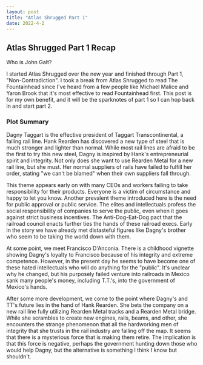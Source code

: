 ```yaml
---
layout: post
title: "Atlas Shrugged Part 1"
date: 2022-4-2
---
```


## Atlas Shrugged Part 1 Recap

Who is John Galt?

I started Atlas Shrugged over the new year and finished through Part 1, "Non-Contradiction". I took a break from Atlas Shrugged to read The Fountainhead since I've heard from a few people like Michael Malice and Yaron Brook that it's most effective to read Fountainhead first. This post is for my own benefit, and it will be the sparknotes of part 1 so I can hop back in and start part 2.

### Plot Summary
Dagny Taggart is the effective president of Taggart Transcontinental, a failing rail line. Hank Rearden has discovered a new type of steel that is much stronger and lighter than normal. While most rail lines are afraid to be the first to try this new steel, Dagny is inspired by Hank's entrepreneurial spirit and integrity. Not only does she want to use Rearden Metal for a new rail line, but she must. Her normal suppliers of rails have failed to fulfill her order, stating "we can't be blamed" when their own suppliers fall through. 

This theme appears early on with many CEOs and workers failing to take responsibility for their products. Everyone is a victim of circumstance and happy to let you know. Another prevalent theme introduced here is the need for public approval or public service. The elites and intellectuals profess the social responsibility of companies to serve the public, even when it goes against strict business incentives. The Anti-Dog-Eat-Dog pact that the railroad council enacts further ties the hands of these railroad execs. Early in the story we have already met distasteful figures like Dagny's brother who seem to be taking the world down with them. 

At some point, we meet Francisco D'Anconia. There is a childhood vignette showing Dagny's loyalty to Francisco because of his integrity and extreme competence. However, in the present day he seems to have become one of these hated intellectuals who will do anything for the "public". It's unclear why he changed, but his purposely failed venture into railroads in Mexico sank many people's money, including T.T.'s, into the government of Mexico's hands. 

After some more development, we come to the point where Dagny's and TT's future lies in the hand of Hank Rearden. She bets the company on a new rail line fully utilizing Rearden Metal tracks and a Rearden Metal bridge. While she scrambles to create new engines, rails, beams, and other, she encounters the strange phenomenon that all the hardworking men of integrity that she trusts in the rail industry are falling off the map. It seems that there is a mysterious force that is making them retire. The implication is that this force is negative, perhaps the government hunting down those who would help Dagny, but the alternative is something I think I know but shouldn't. 
